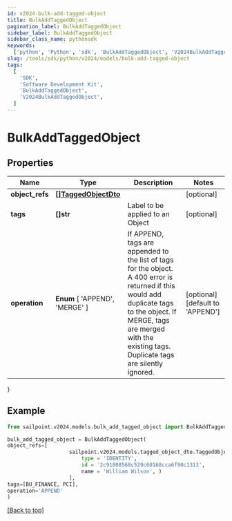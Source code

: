 ```yaml
---
id: v2024-bulk-add-tagged-object
title: BulkAddTaggedObject
pagination_label: BulkAddTaggedObject
sidebar_label: BulkAddTaggedObject
sidebar_class_name: pythonsdk
keywords:
  ['python', 'Python', 'sdk', 'BulkAddTaggedObject', 'V2024BulkAddTaggedObject']
slug: /tools/sdk/python/v2024/models/bulk-add-tagged-object
tags:
  [
    'SDK',
    'Software Development Kit',
    'BulkAddTaggedObject',
    'V2024BulkAddTaggedObject',
  ]
---
```


# BulkAddTaggedObject

## Properties

| Name | Type | Description | Notes |
| --- | --- | --- | --- |
| **object_refs** | [**[]TaggedObjectDto**](tagged-object-dto) |  | [optional] |
| **tags** | **[]str** | Label to be applied to an Object | [optional] |
| **operation** | **Enum** [ 'APPEND', 'MERGE' ] | If APPEND, tags are appended to the list of tags for the object. A 400 error is returned if this would add duplicate tags to the object. If MERGE, tags are merged with the existing tags. Duplicate tags are silently ignored. | [optional] [default to 'APPEND'] |

}

## Example

```python
from sailpoint.v2024.models.bulk_add_tagged_object import BulkAddTaggedObject

bulk_add_tagged_object = BulkAddTaggedObject(
object_refs=[
                    sailpoint.v2024.models.tagged_object_dto.TaggedObjectDto(
                        type = 'IDENTITY',
                        id = '2c91808568c529c60168cca6f90c1313',
                        name = 'William Wilson', )
                    ],
tags=[BU_FINANCE, PCI],
operation='APPEND'
)

```

[[Back to top]](#)
